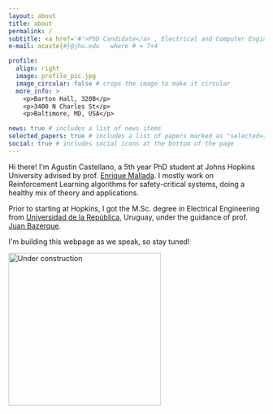 ```yaml
---
layout: about
title: about
permalink: /
subtitle: <a href='#'>PhD Candidate</a> , Electrical and Computer Engineering, Johns Hopkins University
e-mail: acaste{#}@jhu.edu   where # = 7+4

profile:
  align: right
  image: profile_pic.jpg
  image_circular: false # crops the image to make it circular
  more_info: >
    <p>Barton Hall, 320B</p>
    <p>3400 N Charles St</p>
    <p>Baltimore, MD, USA</p>

news: true # includes a list of news items
selected_papers: true # includes a list of papers marked as "selected={true}"
social: true # includes social icons at the bottom of the page
---
```


Hi there! I'm Agustin Castellano, a 5th year PhD student at Johns Hopkins University advised by prof. [Enrique Mallada](https://mallada.ece.jhu.edu). I mostly work on Reinforcement Learning algorithms for safety-critical systems, doing a healthy mix of theory and applications.

Prior to starting at Hopkins, I got the M.Sc. degree in Electrical Engineering from [Universidad de la República](https://www.fing.edu.uy), Uruguay, under the guidance of prof. [Juan Bazerque](https://scholar.google.com/citations?user=G_bFkugAAAAJ&hl=en).

I'm building this webpage as we speak, so stay tuned!

<img src="../assets/img/pikachu_under_construction.gif" alt="Under construction" width="300" height="auto">
